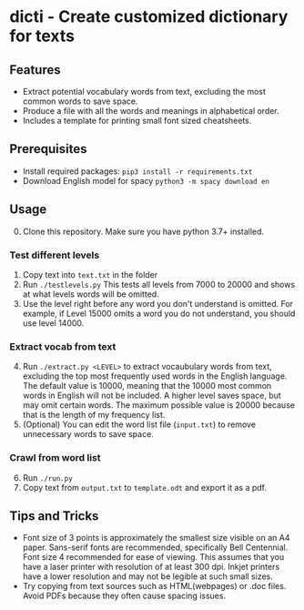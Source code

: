 # dicti - Create customized dictionary for texts

## Features
 - Extract potential vocabulary words from text, excluding the most common words to save space.
 - Produce a file with all the words and meanings in alphabetical order.
 - Includes a template for printing small font sized cheatsheets.

## Prerequisites
 - Install required packages: `pip3 install -r requirements.txt`
 - Download English model for spacy `python3 -m spacy download en`
## Usage
  0. Clone this repository. Make sure you have python 3.7+ installed.
### Test different levels
  1. Copy text into `text.txt` in the folder
  2. Run `./testlevels.py` This tests all levels from 7000 to 20000 and shows at what levels words will be omitted.
  3. Use the level right before any word you don't understand is omitted. For example, if Level 15000 omits a word you do not understand, you should use level 14000.
### Extract vocab from text
  4. Run `./extract.py <LEVEL>` to extract vocaubulary words from text, excluding the top <LEVEL> most frequently used words in the English language.
	The default value is 10000, meaning that the 10000 most common words in English will not be included. A higher level saves space, but may omit certain words.
	The maximum possible value is 20000 because that is the length of my frequency list.
  5. (Optional) You can edit the word list file (`input.txt`) to remove unnecessary words to save space.
### Crawl from word list
  6. Run `./run.py`
  7. Copy text from `output.txt` to `template.odt` and export it as a pdf.

## Tips and Tricks
 - Font size of 3 points is approximately the smallest size visible on an A4 paper. Sans-serif fonts are recommended, specifically Bell Centennial. Font size 4 recommended for ease of viewing. This assumes that you have a laser printer with resolution of at least 300 dpi. Inkjet printers have a lower resolution and may not be legible at such small sizes. 
 - Try copying from text sources such as HTML(webpages) or .doc files. Avoid PDFs because they often cause spacing issues.
